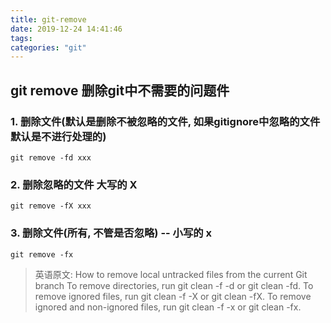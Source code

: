 ```yaml
---
title: git-remove
date: 2019-12-24 14:41:46
tags:
categories: "git"
---
```



## git remove 删除git中不需要的问题件

### 1. 删除文件(默认是删除不被忽略的文件, 如果gitignore中忽略的文件默认是不进行处理的)

```shell
git remove -fd xxx
```

### 2. 删除忽略的文件 大写的 X

```shell
git remove -fX xxx
```

### 3. 删除文件(所有, 不管是否忽略) --  小写的 x

```shell
git remove -fx
```

> 英语原文:
>How to remove local untracked files from the current Git branch
>To remove directories, run git clean -f -d or git clean -fd.
>To remove ignored files, run git clean -f -X or git clean -fX.
>To remove ignored and non-ignored files, run git clean -f -x or git clean -fx.
